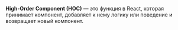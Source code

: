 **High-Order Component (HOC)** — это функция в React, которая принимает компонент, добавляет к нему логику или поведение и возвращает новый компонент.